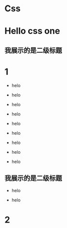 # Css
# Hello css one



我展示的是二级标题
-----------------

# 1

- helo

- helo


- helo


- helo

- helo

- helo

- helo

- helo

- helo



我展示的是二级标题
-----------------
- helo

- helo

# 2